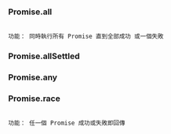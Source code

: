 
### Promise.all

```

功能： 同時執行所有 Promise 直到全部成功 或一個失敗

```

### Promise.allSettled

### Promise.any

### Promise.race

```

功能： 任一個 Promise 成功或失敗即回傳

```
